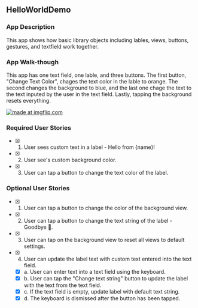## HelloWorldDemo

### App Description
This app shows how basic library objects including lables, views, buttons, gestures, and textfield work together. 

### App Walk-though
This app has one text field, one lable, and three buttons. The first button, "Change Text Color", chages the text color in the lable to orange.
The second changes the background to blue, and the last one chage the text to the text inputed by the user in the text field. Lastly, tapping 
the background resets everything. 

<a href="https://imgflip.com/gif/3kfl23"><img src="https://i.imgflip.com/3kfl23.gif" title="made at imgflip.com"/></a>

### Required User Stories
- [x] 1. User sees custom text in a label - Hello from {name}!
- [x] 2. User see's custom background color.
- [x] 3. User can tap a button to change the text color of the label.

### Optional User Stories
- [x] 1. User can tap a button to change the color of the background view.
- [x] 2. User can tap a button to change the text string of the label - Goodbye 👋.
- [x] 3. User can tap on the background view to reset all views to default settings.
- [x] 4. User can update the label text with custom text entered into the text field.
   - [x] a. User can enter text into a text field using the keyboard.
   - [x] b. User can tap the "Change text string" button to update the label with the text from the text field.
   - [x] c. If the text field is empty, update label with default text string.
   - [x] d. The keyboard is dismissed after the button has been tapped.
